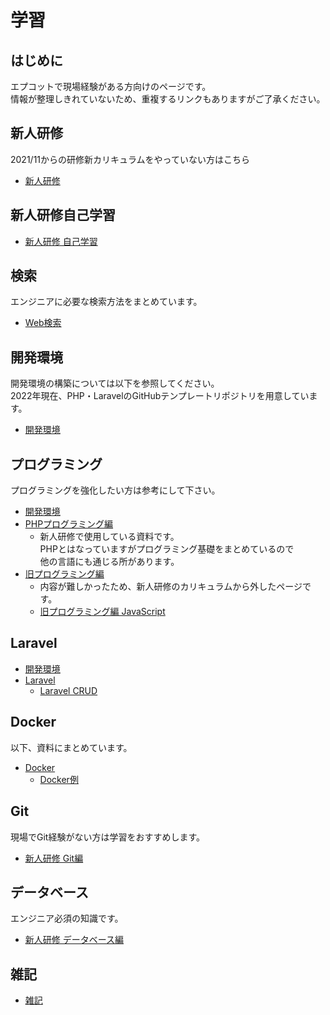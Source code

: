 # 学習

## はじめに

エプコットで現場経験がある方向けのページです。  
情報が整理しきれていないため、重複するリンクもありますがご了承ください。

## 新人研修

2021/11からの研修新カリキュラムをやっていない方はこちら

- [新人研修](./../training/index.md)

## 新人研修自己学習

- [新人研修 自己学習](./../self-learning/index.md)

## 検索

エンジニアに必要な検索方法をまとめています。

- [Web検索](./../notes/websearch/index.md)

## 開発環境

開発環境の構築については以下を参照してください。  
2022年現在、PHP・LaravelのGitHubテンプレートリポジトリを用意しています。

- [開発環境](./../environments/index.md)

## プログラミング

プログラミングを強化したい方は参考にして下さい。

- [開発環境](./../environments/index.md)
- [PHPプログラミング編](./../training/programming/php/index.md)
  - 新人研修で使用している資料です。  
    PHPとはなっていますがプログラミング基礎をまとめているので  
    他の言語にも通じる所があります。
- [旧プログラミング編](./../training/programming/index.md)
  - 内容が難しかったため、新人研修のカリキュラムから外したページです。
  - [旧プログラミング編 JavaScript](./../training/programming/js/index.md)

## Laravel

- [開発環境](./../environments/index.md)
- [Laravel](./../training/laravel/index.md)
  - [Laravel CRUD](./../training/laravel/crud/index.md)

## Docker

以下、資料にまとめています。

- [Docker](./../training/docker/index.md)
  - [Docker例](./../training/docker/example/index.md)

## Git

現場でGit経験がない方は学習をおすすめします。

- [新人研修 Git編](./../training/git/index.md)

## データベース

エンジニア必須の知識です。

- [新人研修 データベース編](./../training/training.md#データベース編)

## 雑記

- [雑記](./../notes/index.md)

